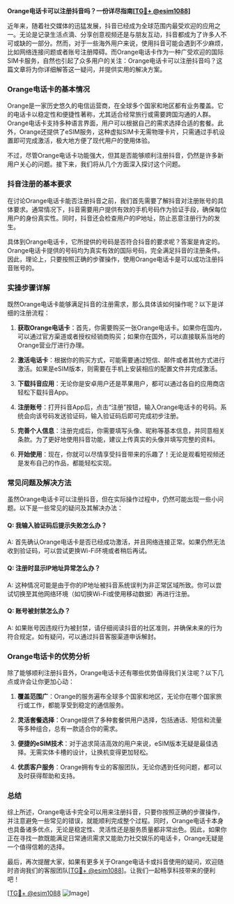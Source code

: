 **Orange电话卡可以注册抖音吗？一份详尽指南[[TG💪+ @esim1088](https://t.me/s/esim1088)]**

近年来，随着社交媒体的迅猛发展，抖音已经成为全球范围内最受欢迎的应用之一。无论是记录生活点滴、分享创意视频还是与朋友互动，抖音都成为了许多人不可或缺的一部分。然而，对于一些海外用户来说，使用抖音可能会遇到不少麻烦，比如网络连接问题或者账号注册障碍。而Orange电话卡作为一种广受欢迎的国际SIM卡服务，自然也引起了众多用户的关注：Orange电话卡可以注册抖音吗？这篇文章将为你详细解答这一疑问，并提供实用的解决方案。

### Orange电话卡的基本情况

Orange是一家历史悠久的电信运营商，在全球多个国家和地区都有业务覆盖。它的电话卡以稳定性和便捷性著称，尤其适合经常旅行或需要跨国沟通的人群。Orange电话卡支持多种语言界面，用户可以根据自己的需求选择合适的套餐。此外，Orange还提供了eSIM服务，这种虚拟SIM卡无需物理卡片，只需通过手机设置即可完成激活，极大地方便了现代用户的使用体验。

不过，尽管Orange电话卡功能强大，但其是否能够顺利注册抖音，仍然是许多新用户关心的问题。接下来，我们将从几个方面深入探讨这个问题。

### 抖音注册的基本要求

在讨论Orange电话卡能否注册抖音之前，我们首先需要了解抖音对注册账号的具体要求。通常情况下，抖音需要用户提供有效的手机号码作为验证手段，确保每位用户的身份真实性。同时，抖音还会检查用户的IP地址，防止恶意注册行为的发生。

具体到Orange电话卡，它所提供的号码是否符合抖音的要求呢？答案是肯定的。Orange电话卡提供的号码均为真实有效的国际号码，完全满足抖音的注册条件。因此，理论上，只要按照正确的步骤操作，使用Orange电话卡是可以成功注册抖音账号的。

### 实操步骤详解

既然Orange电话卡能够满足抖音的注册需求，那么具体该如何操作呢？以下是详细的注册流程：

1. **获取Orange电话卡**：首先，你需要购买一张Orange电话卡。如果你在国内，可以通过官方渠道或者授权经销商购买；如果你在国外，可以直接联系当地的Orange营业厅进行办理。
   
2. **激活电话卡**：根据你的购买方式，可能需要通过短信、邮件或者其他方式进行激活。如果是eSIM版本，则需要在手机上安装相应的配置文件并完成激活。

3. **下载抖音应用**：无论你是安卓用户还是苹果用户，都可以通过各自的应用商店轻松下载抖音App。

4. **注册账号**：打开抖音App后，点击“注册”按钮，输入Orange电话卡的号码。系统会向该号码发送验证码，输入验证码后即可完成初步注册。

5. **完善个人信息**：注册完成后，你需要填写头像、昵称等基本信息，并同意相关条款。为了更好地使用抖音功能，建议上传真实的头像并填写完整的资料。

6. **开始使用**：现在，你就可以尽情享受抖音带来的乐趣了！无论是观看短视频还是发布自己的作品，都能轻松实现。

### 常见问题及解决方法

虽然Orange电话卡可以注册抖音，但在实际操作过程中，仍然可能出现一些小问题。以下是一些常见的疑问及其解决办法：

#### Q: 我输入验证码后提示失败怎么办？
A: 首先确认Orange电话卡是否已经成功激活，并且网络连接正常。如果仍然无法收到验证码，可以尝试更换Wi-Fi环境或者稍后再试。

#### Q: 注册时显示IP地址异常怎么办？
A: 这种情况可能是由于你的IP地址被抖音系统误判为非正常区域所致。你可以尝试切换至其他网络环境（如切换Wi-Fi或使用移动数据）再进行注册。

#### Q: 账号被封禁怎么办？
A: 如果账号因违规行为被封禁，请仔细阅读抖音的社区准则，并确保未来的行为符合规定。如有疑问，可以通过抖音客服渠道申诉解封。

### Orange电话卡的优势分析

除了能够顺利注册抖音外，Orange电话卡还有哪些优势值得我们关注呢？以下几点或许会让你更加心动：

1. **覆盖范围广**：Orange的服务遍布全球多个国家和地区，无论你在哪个国家旅行或工作，都能享受到稳定的通信服务。

2. **灵活套餐选择**：Orange提供了多种套餐供用户选择，包括通话、短信和流量等多种组合，总有一款适合你的需求。

3. **便捷的eSIM技术**：对于追求简洁高效的用户来说，eSIM版本无疑是最佳选择。无需实体卡槽的设计，让换机变得更加轻松。

4. **优质客户服务**：Orange拥有专业的客服团队，无论你遇到任何问题，都可以及时获得帮助和支持。

### 总结

综上所述，Orange电话卡完全可以用来注册抖音，只要你按照正确的步骤操作，并注意避免一些常见的错误，就能顺利完成整个过程。同时，Orange电话卡本身也具备诸多优点，无论是稳定性、灵活性还是服务质量都非常出色。因此，如果你正在寻找一款既能满足日常通讯需求又能助力社交娱乐的电话卡，Orange无疑是一个值得信赖的选择。

最后，再次提醒大家，如果有更多关于Orange电话卡或抖音使用的疑问，欢迎随时咨询我们的客服团队[[TG💪+ @esim1088](https://t.me/s/esim1088)]。让我们一起畅享科技带来的便利吧！

[[TG💪+ @esim1088](https://t.me/s/esim1088) ![Image](https://i.postimg.cc/4NQfJmqS/Snipaste-2025-05-13-00-14-12.png)]